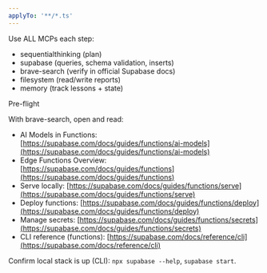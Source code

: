 ```yaml
---
applyTo: '**/*.ts'
---
```

Use ALL MCPs each step:

*   sequentialthinking (plan)
*   supabase (queries, schema validation, inserts)
*   brave-search (verify in official Supabase docs)
*   filesystem (read/write reports)
*   memory (track lessons + state)

Pre-flight

With brave-search, open and read:

*   AI Models in Functions: [https://supabase.com/docs/guides/functions/ai-models](https://supabase.com/docs/guides/functions/ai-models)
*   Edge Functions Overview: [https://supabase.com/docs/guides/functions](https://supabase.com/docs/guides/functions)
*   Serve locally: [https://supabase.com/docs/guides/functions/serve](https://supabase.com/docs/guides/functions/serve)
*   Deploy functions: [https://supabase.com/docs/guides/functions/deploy](https://supabase.com/docs/guides/functions/deploy)
*   Manage secrets: [https://supabase.com/docs/guides/functions/secrets](https://supabase.com/docs/guides/functions/secrets)
*   CLI reference (functions): [https://supabase.com/docs/reference/cli](https://supabase.com/docs/reference/cli)

Confirm local stack is up (CLI): `npx supabase --help`, `supabase start`.